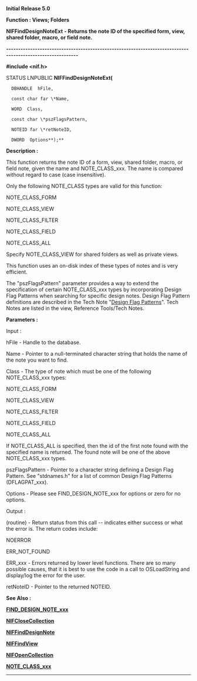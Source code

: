 




<!--
 /\* Font Definitions \*/
 @font-face
 {font-family:Helv;
 panose-1:2 11 6 4 2 2 2 3 2 4;}
@font-face
 {font-family:"Cambria Math";
 panose-1:2 4 5 3 5 4 6 3 2 4;}
 /\* Style Definitions \*/
 p.MsoNormal, li.MsoNormal, div.MsoNormal
 {margin-top:0cm;
 margin-right:0cm;
 margin-bottom:8.0pt;
 margin-left:0cm;
 line-height:107%;
 font-size:11.0pt;
 font-family:"Calibri",sans-serif;}
.MsoChpDefault
 {font-size:11.0pt;}
.MsoPapDefault
 {margin-bottom:8.0pt;
 line-height:107%;}
 /\* Page Definitions \*/
 @page WordSection1
 {size:612.0pt 792.0pt;
 margin:72.0pt 72.0pt 72.0pt 72.0pt;}
div.WordSection1
 {page:WordSection1;}
-->




**Initial Release 5.0**



**Function : Views; Folders**



**NIFFindDesignNoteExt** **- Returns
the note ID of the specified form, view, shared folder, macro, or field note.**


**----------------------------------------------------------------------------------------------------------**



**#include <nif.h>**



STATUS
LNPUBLIC **NIFFindDesignNoteExt(**  

      DBHANDLE  hFile,  

      const char far \*Name,  

      WORD  Class,  

      const char \*pszFlagsPattern,  

      NOTEID far \*retNoteID,  

      DWORD  Options**);**



**Description :**



This
function returns the note ID of a form, view, shared folder, macro, or field
note, given the name and NOTE\_CLASS\_xxx.  The name is compared without regard
to case (case insensitive).  

  

Only the following NOTE\_CLASS types are valid for this function:  

NOTE\_CLASS\_FORM  

NOTE\_CLASS\_VIEW  

NOTE\_CLASS\_FILTER  

NOTE\_CLASS\_FIELD  

NOTE\_CLASS\_ALL  

  

Specify NOTE\_CLASS\_VIEW for shared  folders as well as private views.


 


 


This
function uses an on-disk index of these types of notes and is very efficient.


 


The
"pszFlagsPattern" parameter provides a way to extend the
specification of certain NOTE\_CLASS\_xxx types by incorporating Design Flag
Patterns when searching for specific design notes.  Design Flag Pattern
definitions are described in the Tech Note "[Design Flag Patterns](notes:///8525872100478C66/61FD4E9848264AD28525620B006BA8BD/E9DFB23EF955B6628525672F00051490)".  Tech Notes are
listed in the view, Reference Tools/Tech Notes.


 


**Parameters :**



Input :  

hFile  -  Handle to the database.  

  

Name  -  Pointer to a null-terminated character string that holds the name of
the note you want to find.  

  

Class  -  The type of note which must be one of the following NOTE\_CLASS\_xxx
types:  

NOTE\_CLASS\_FORM  

NOTE\_CLASS\_VIEW  

NOTE\_CLASS\_FILTER  

NOTE\_CLASS\_FIELD  

NOTE\_CLASS\_ALL  

  

If NOTE\_CLASS\_ALL is specified, then the id of the first note found with the
specified name is returned.  The found note will be one of the above
NOTE\_CLASS\_xxx types.  

  

pszFlagsPattern  -  Pointer to a character string defining a Design Flag
Pattern.  See "stdnames.h" for a list of common Design Flag Patterns
(DFLAGPAT\_xxx).  

  

Options  -  Please see FIND\_DESIGN\_NOTE\_xxx for options or zero for no options.  

  




Output :  

(routine)  -  Return status from this call -- indicates either success or what
the error is. The return codes include:  

  

NOERROR  

ERR\_NOT\_FOUND  

ERR\_xxx - Errors returned by lower level functions.  There are so many possible
causes, that it is best to use the code in a call to OSLoadString and
display/log the error for the user.  

  

  

retNoteID  -  Pointer to the returned NOTEID.  

  




 **See Also :**


**[FIND\_DESIGN\_NOTE\_xxx](notes:///8525872100478C66/61FD4E9848264AD28525620B006BA8BD/E9DFB23EF955B6628525672F00051490)**


**[NIFCloseCollection](NIFCloseCollection.md)**


**[NIFFindDesignNote](NIFFindDesignNote.md)**


**[NIFFindView](NIFFindView.md)**


**[NIFOpenCollection](NIFOpenCollection.md)**


**[NOTE\_CLASS\_xxx](NOTE_CLASS_xxx.md)**



----------------------------------------------------------------------------------------------------------


 





